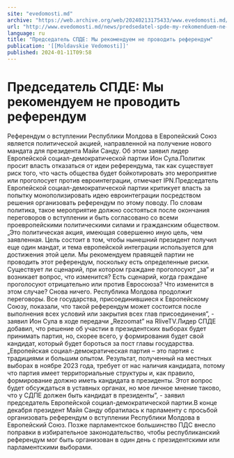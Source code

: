 ```yaml
---
site: "evedomosti.md"
archive: "https://web.archive.org/web/20240213175433/www.evedomosti.md/news/predsedatel-spde-my-rekomenduem-ne-provodit-referendum"
url: "http://www.evedomosti.md/news/predsedatel-spde-my-rekomenduem-ne-provodit-referendum"
language: ru
title: "Председатель СПДЕ: Мы рекомендуем не проводить референдум"
publication: '[[Moldavskie Vedomosti]]'
published: 2024-01-11T09:58
---
```


# Председатель СПДЕ: Мы рекомендуем не проводить референдум

Референдум о вступлении Республики Молдова в Европейский Союз является политической акцией, направленной на получение нового мандата для президента Майи Санду. Об этом заявил лидер Европейской социал-демократической партии Ион Сула.Политик просит власть отказаться от идеи референдума, так как существует риск того, что часть общества будет бойкотировать это мероприятие или проголосует против евроинтеграции, отмечает IPN.Председатель Европейской социал-демократической партии критикует власть за попытку монополизировать идею евроинтеграции посредством решения организовать референдум по этому поводу. По словам политика, такое мероприятие должно состояться после окончания переговоров о вступлении и быть согласовано со всеми проевропейскими политическими силами и гражданским обществом.„Это политическая акция, имеющая совершенно иную цель, чем заявленная. Цель состоит в том, чтобы нынешний президент получил еще один мандат, и тема европейской интеграции используется для достижения этой цели. Мы рекомендуем правящей партии не проводить этот референдум, поскольку есть определенные риски. Существует ли сценарий, при котором граждане проголосуют „за” и возникает вопрос, что изменится? Есть сценарий, когда граждане проголосуют отрицательно или против Евросоюза? Что изменится в этом случае? Снова ничего. Республика Молдова продолжит переговоры. Все государства, присоединившиеся к Европейскому Союзу, показали, что такой референдум может состоится после выполнения всех условий или закрытия всех глав присоединения”, - заявил Ион Сула в ходе передачи „Rezoomat” на RliveTV.Лидер СПДЕ добавил, что решение об участии в президентских выборах будет принимать партия, но, скорее всего, у формирования будет свой кандидат, который будет бороться за пост главы государства.„Европейская социал-демократическая партия – это партия с традициями и большим опытом. Результат, полученный на местных выборах в ноябре 2023 года, требует от нас наличия кандидата, потому что партия имеет территориальные структуры и, как правило, формирование должно иметь кандидата в президенты. Этот вопрос будет обсуждаться в уставных органах, но мое личное мнение таково, что у СДПЕ должен быть кандидат в президенты”, - заявил председатель Европейской социал-демократической партии.В конце декабря президент Майя Санду обратилась к парламенту с просьбой организовать референдум о вступлении Республики Молдова в Европейский Союз. Позже парламентское большинство ПДС внесло поправки в избирательное законодательство, чтобы республиканский референдум мог быть организован в один день с президентскими или парламентскими выборами.